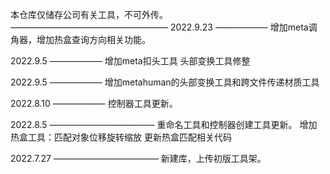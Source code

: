 本仓库仅储存公司有关工具，不可外传。
——————————————————
2022.9.23
——————
增加meta调角器，增加热盒查询方向相关功能。

2022.9.5
——————
增加meta扣头工具
头部变换工具修整

2022.9.5
——————
增加metahuman的头部变换工具和跨文件传递材质工具

2022.8.10
——————
控制器工具更新。

2022.8.5
————————————
重命名工具和控制器创建工具更新。
增加热盒工具：匹配对象位移旋转缩放
更新热盒匹配相关代码

2022.7.27
————————————
新建库，上传初版工具架。
